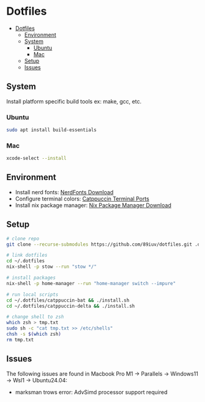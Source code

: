 # Dotfiles

<!--toc:start-->
- [Dotfiles](#dotfiles)
  - [Environment](#environment)
  - [System](#system)
    - [Ubuntu](#ubuntu)
    - [Mac](#mac)
  - [Setup](#setup)
  - [Issues](#issues)
<!--toc:end-->

## System

Install platform specific build tools ex: make, gcc, etc.

### Ubuntu

```sh
sudo apt install build-essentials
```

### Mac

```sh
xcode-select --install
```

## Environment

- Install nerd fonts: [NerdFonts Download](https://www.nerdfonts.com/font-downloads)
- Configure terminal colors: [Catppuccin Terminal Ports](https://catppuccin.com/ports/?q=terminal)
- Install nix package manager: [Nix Package Manager Download](https://nixos.org/download)

## Setup

```sh
# clone repo
git clone --recurse-submodules https://github.com/89iuv/dotfiles.git .dotfiles
```

```sh
# link dotfiles
cd ~/.dotfiles
nix-shell -p stow --run "stow */"
```

```sh
# install packages
nix-shell -p home-manager --run "home-manager switch --impure"
```

```sh
# run local scripts
cd ~/.dotfiles/catppuccin-bat && ./install.sh
cd ~/.dotfiles/catppuccin-delta && ./install.sh
```

```sh
# change shell to zsh
which zsh > tmp.txt
sudo sh -c "cat tmp.txt >> /etc/shells"
chsh -s $(which zsh)
rm tmp.txt
```

## Issues

The following issues are found in
Macbook Pro M1 -> Parallels -> Windows11 -> Wsl1 -> Ubuntu24.04:

- marksman trows error: AdvSimd processor support required
